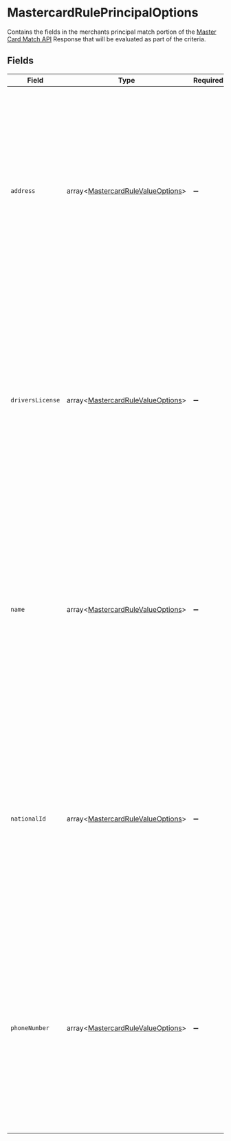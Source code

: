 # MastercardRulePrincipalOptions

Contains the fields in the merchants principal match portion of the [Master Card Match API](https://developer.mastercard.com/match/documentation/api-reference) Response that will be evaluated as part of the criteria.



## Fields

| Field                                                                                                                                                                                               | Type                                                                                                                                                                                                | Required                                                                                                                                                                                            | Description                                                                                                                                                                                         |
| --------------------------------------------------------------------------------------------------------------------------------------------------------------------------------------------------- | --------------------------------------------------------------------------------------------------------------------------------------------------------------------------------------------------- | --------------------------------------------------------------------------------------------------------------------------------------------------------------------------------------------------- | --------------------------------------------------------------------------------------------------------------------------------------------------------------------------------------------------- |
| `address`                                                                                                                                                                                           | array<[MastercardRuleValueOptions](../../models/shared/MastercardRuleValueOptions.md)>                                                                                                              | :heavy_minus_sign:                                                                                                                                                                                  | The list of values to match for this specific field in the response from Master Card Match API.<br/><br/>*M00* represents No Match, *M01* represents a Partial Match and *M02* represents an Exact Match.<br/><br/> |
| `driversLicense`                                                                                                                                                                                    | array<[MastercardRuleValueOptions](../../models/shared/MastercardRuleValueOptions.md)>                                                                                                              | :heavy_minus_sign:                                                                                                                                                                                  | The list of values to match for this specific field in the response from Master Card Match API.<br/><br/>*M00* represents No Match, *M01* represents a Partial Match and *M02* represents an Exact Match.<br/><br/> |
| `name`                                                                                                                                                                                              | array<[MastercardRuleValueOptions](../../models/shared/MastercardRuleValueOptions.md)>                                                                                                              | :heavy_minus_sign:                                                                                                                                                                                  | The list of values to match for this specific field in the response from Master Card Match API.<br/><br/>*M00* represents No Match, *M01* represents a Partial Match and *M02* represents an Exact Match.<br/><br/> |
| `nationalId`                                                                                                                                                                                        | array<[MastercardRuleValueOptions](../../models/shared/MastercardRuleValueOptions.md)>                                                                                                              | :heavy_minus_sign:                                                                                                                                                                                  | The list of values to match for this specific field in the response from Master Card Match API.<br/><br/>*M00* represents No Match, *M01* represents a Partial Match and *M02* represents an Exact Match.<br/><br/> |
| `phoneNumber`                                                                                                                                                                                       | array<[MastercardRuleValueOptions](../../models/shared/MastercardRuleValueOptions.md)>                                                                                                              | :heavy_minus_sign:                                                                                                                                                                                  | The list of values to match for this specific field in the response from Master Card Match API.<br/><br/>*M00* represents No Match, *M01* represents a Partial Match and *M02* represents an Exact Match.<br/><br/> |